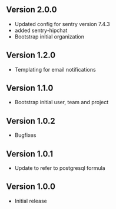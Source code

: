 ## Version 2.0.0

* Updated config for sentry version 7.4.3
* added sentry-hipchat
* Bootstrap initial organization

## Version 1.2.0

* Templating for email notifications

## Version 1.1.0

* Bootstrap initial user, team and project

## Version 1.0.2

* Bugfixes

## Version 1.0.1

* Update to refer to postgresql formula

## Version 1.0.0

* Initial release

